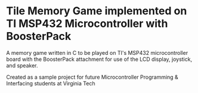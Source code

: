 # Tile Memory Game implemented on TI MSP432 Microcontroller with BoosterPack
A memory game written in C to be played on TI's MSP432 microcontroller board with the BoosterPack attachment for use of the LCD display, joystick, and speaker.

Created as a sample project for future Microcontroller Programming & Interfacing students at Virginia Tech
